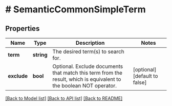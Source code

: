 # # SemanticCommonSimpleTerm

## Properties

Name | Type | Description | Notes
------------ | ------------- | ------------- | -------------
**term** | **string** | The desired term(s) to search for. |
**exclude** | **bool** | Optional. Exclude documents that match this term from the result, which is equivalent to the boolean NOT operator. | [optional] [default to false]

[[Back to Model list]](../../README.md#models) [[Back to API list]](../../README.md#endpoints) [[Back to README]](../../README.md)

